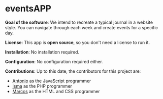# eventsAPP
<!--hecho por Antonio-->
<p><b>Goal of the software</b>: We intend to recreate a typical journal in a website style. You can navigate through each week and create events for a specific day.</p>
<p><b>License</b>: This app is <b>open source</b>, so you don't need a license to run it.</p>
<p><b>Installation</b>: No installation required.</p>
<p><b>Configuration</b>: No configuration required either.</p>
<p><b>Contributions</b>: Up to this date, the contributors for this project are:
<ul>
  <li><a href="https://github.com/orgs/Pullers/people/AntonioAWS2">Antonio</a> as the JavaScript programmer</li>
  <li><a href="https://github.com/orgs/Pullers/people/isma06">Isma</a> as the PHP programmer</li>
  <li><a href="https://github.com/orgs/Pullers/people/Tremas">Marcos</a> as the HTML and CSS programmer</li>
</ul>
</p>
